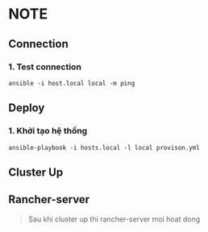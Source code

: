 # NOTE
## Connection
### 1. Test connection
    ansible -i host.local local -m ping

## Deploy
### 1. Khởi tạo hệ thống 
    ansible-playbook -i hosts.local -l local provison.yml

## Cluster Up

## Rancher-server
> Sau khi cluster up thi rancher-server moi hoat dong